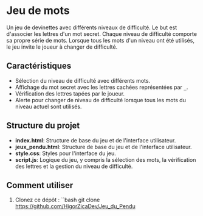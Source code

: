 # Jeu de mots
Un jeu de devinettes avec différents niveaux de difficulté. Le but est d'associer les lettres d'un mot secret. Chaque niveau de difficulté comporte sa propre série de mots. Lorsque tous les mots d'un niveau ont été utilisés, le jeu invite le joueur à changer de difficulté.
## Caractéristiques
- Sélection du niveau de difficulté avec différents mots.
- Affichage du mot secret avec les lettres cachées représentées par `_`.
- Vérification des lettres tapées par le joueur.
- Alerte pour changer de niveau de difficulté lorsque tous les mots du niveau actuel sont utilisés.
## Structure du projet
- **index.html**: Structure de base du jeu et de l'interface utilisateur.
- **jeux_pendu.html**: Structure de base du jeu et de l'interface utilisateur.
- **style.css**: Styles pour l'interface du jeu.
- **script.js**: Logique du jeu, y compris la sélection des mots, la vérification des lettres et la gestion du niveau de difficulté.
## Comment utiliser
1. Clonez ce dépôt :
   ``bash
   git clone https://github.com/HigorZicaDev/Jeu_du_Pendu